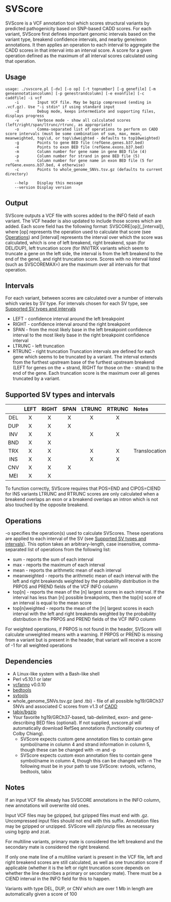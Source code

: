 # SVScore
SVScore is a VCF annotation tool which scores structural variants by predicted pathogenicity based on SNP-based CADD scores. For each variant, SVScore first defines important genomic intervals based on the variant type, breakend confidence intervals, and nearby gene/exon annotations. It then applies an operation to each interval to aggregate the CADD scores in that interval into an interval score. A score for a given operation defined as the maximum of all interval scores calculated using that operation.

## Usage
```
usage: ./svscore.pl [-dv] [-o op] [-t topnumber] [-g genefile] [-m geneannotationcolumn] [-p genestrandcolumn] [-e exonfile] [-c caddfile] -i vcf
    -i        Input VCF file. May be bgzip compressed (ending in .vcf.gz). Use "-i stdin" if using standard input
    -d        Debug mode, keeps intermediate and supporting files, displays progress
    -v        Verbose mode - show all calculated scores (left/right/span/ltrunc/rtrunc, as appropriate)
    -o        Comma-separated list of operations to perform on CADD score intervals (must be some combination of sum, max, mean, meanweighted, top\\d, or top\\dweighted - defaults to top10weighted)
    -g        Points to gene BED file (refGene.genes.b37.bed)
    -e        Points to exon BED file (refGene.exons.b37.bed)
    -m        Column number for gene name in gene BED file (4)
    -p        Column number for strand in gene BED file (5)
    -n        Column number for gene name in exon BED file (5 for refGene.exons.b37.bed, 4 otherwise)
    -c        Points to whole_genome_SNVs.tsv.gz (defaults to current directory)

    --help    Display this message
    --version Display version
```

## Output
SVScore outputs a VCF file with scores added to the INFO field of each variant. The VCF header is also updated to include those scores which are added. Each score field has the following format: SVSCORE\[op\](_[interval]), where [op] represents the operation used to calculate that score (see [Operations](#operations)) and [interval] represents the interval over which the score was calculated, which is one of left breakend, right breakend, span (for DEL/DUP), left truncation score (for INV/TRX variants which seem to truncate a gene on the left side, the interval is from the left breakend to the end of the gene), and right truncation score. Scores with no interval listed (such as SVSCOREMAX=) are the maximum over all intervals for that operation.

## Intervals
For each variant, between scores are calculated over a number of intervals which varies by SV type. For intervals chosen for each SV type, see [Supported SV types and intervals](#supported-sv-types-and-intervals)
* LEFT - confidence interval around the left breakpoint
* RIGHT - confidence interval around the right breakpoint
* SPAN - from the most likely base in the left breakpoint confidence interval to the most likely base in the right breakpoint confidence interval
* LTRUNC - left truncation
* RTRUNC - right truncation
Truncation intervals are defined for each gene which seems to be truncated by a variant. The interval extends from the furthest upstream base of the furthest upstream breakend (LEFT for genes on the + strand, RIGHT for those on the - strand) to the end of the gene. Each truncation score is the maximum over all genes truncated by a variant.

## Supported SV types and intervals
|      | LEFT | RIGHT | SPAN | LTRUNC | RTRUNC | Notes
|:---:|:---:|:---:|:---:|:---:|:---:|:---
|DEL|X|X|X|X|X|
|DUP|X|X|X|||
|INV|X|X||X|X|
|BND|X|X||||
|TRX|X|X||X|X|Translocation
|INS|X|X||X|X|
|CNV|X|X|X|||
|MEI|X|X||||
To function correctly, SVScore requires that POS=END and CIPOS=CIEND for INS variants
LTRUNC and RTRUNC scores are only calculated when a breakend overlaps an exon or a breakend overlaps an intron which is not also touched by the opposite breakend.

## Operations
-o specifies the operation(s) used to calculate SVScores. These operations are applied to each interval of the SV (see [Supported SV types and intervals](#supported-sv-types-and-intervals)). This option takes an arbitrary-length, case insensitive, comma-separated list of operations from the following list:
* sum - reports the sum of each interval
* max - reports the maximum of each interval
* mean - reports the arithmetic mean of each interval
* meanweighted - reports the arithmetic mean of each interval with the left and right breakends weighted by the probability distribution in the PRPOS and PREND fields of the VCF INFO column 
* top[n] - reports the mean of the [n] largest scores in each interval. If the interval has less than [n] possible breakpoints, then the top[n] score of an interval is equal to the mean score
* top[n]weighted - reports the mean of the [n] largest scores in each interval with the left and right breakends weighted by the probability distribution in the PRPOS and PREND fields of the VCF INFO column

For weighted operations, if PRPOS is not found in the header, SVScore will calculate unweighted means with a warning. If PRPOS or PREND is missing from a variant but is present in the header, that variant will receive a score of -1 for all weighted operations

## Dependencies
* A Linux-like system with a Bash-like shell
* Perl v5.10.1 or later
* [vcfanno](https://www.github.com/brentp/vcfanno) v0.0.10
* [bedtools](https://www.github.com/arq5x/bedtools2)
* [svtools](https://github.com/hall-lab/svtools)
* whole_genome_SNVs.tsv.gz (and .tbi) - file of all possible hg19/GRCh37 SNVs and associated C scores from v1.3 of [CADD](http://cadd.gs.washington.edu/download) 
* [tabix/bgzip](https://github.com/samtools/htslib)
* Your favorite hg19/GRCh37-based, tab-delimited, exon- and gene-describing BED files (optional). If not supplied, svscore.pl will automatically download RefSeq annotations (functionality courtesy of Colby Chiang).
  * SVScore expects custom gene annotation files to contain gene symbol/name in column 4 and strand information in column 5, though these can be changed with -m and -p
  * SVScore expects custom exon annotation files to contain gene symbol/name in column 4, though this can be changed with -n
The following must be in your path to use SVScore: svtools, vcfanno, bedtools, tabix
  
## Notes
If an input VCF file already has SVSCORE annotations in the INFO column, new annotations will overwrite old ones.

Input VCF files may be gzipped, but gzipped files must end with .gz. Uncompressed input files should not end with this suffix. Annotation files may be gzipped or unzipped. SVScore will zip/unzip files as necessary using bgzip and zcat.

For multiline variants, primary mate is considered the left breakend and the secondary mate is considered the right breakend.

If only one mate line of a multiline variant is present in the VCF file, left and right breakend scores are still calculated, as well as one truncation score if applicable (whether it is the left or right truncation score depends on whether the line describes a primary or secondary mate). There must be a CIEND interval in the INFO field for this to happen.

Variants with type DEL, DUP, or CNV which are over 1 Mb in length are automatically given a score of 100
